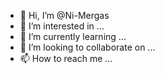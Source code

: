 - 👋 Hi, I’m @Ni-Mergas
- 👀 I’m interested in ...
- 🌱 I’m currently learning ...
- 💞️ I’m looking to collaborate on ...
- 📫 How to reach me ...

<!---
Ni-Mergas/Ni-Mergas is a ✨ special ✨ repository because its `README.md` (this file) appears on your GitHub profile.
You can click the Preview link to take a look at your changes.
--->
